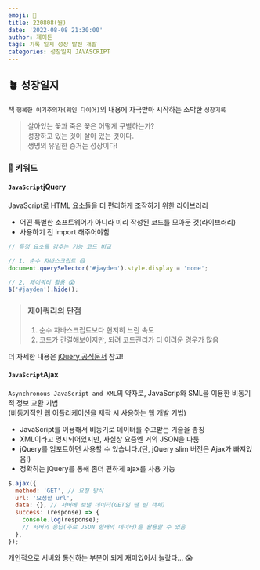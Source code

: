 ```yaml
---
emoji: 🌱
title: 220808(월)
date: '2022-08-08 21:30:00'
author: 제이든
tags: 기록 일지 성장 발전 개발
categories: 성장일지 JAVASCRIPT
---
```


## 🪴 성장일지

책 `행복한 이기주의자(웨인 다이어)`의 내용에 자극받아 시작하는 소박한 `성장기록`

> 살아있는 꽃과 죽은 꽃은 어떻게 구별하는가?<br/>
> 성장하고 있는 것이 살아 있는 것이다.<br/>
> 생명의 유일한 증거는 성장이다!

### 🌳 키워드

#### `JavaScript`jQuery

JavaScript로 HTML 요소들을 더 편리하게 조작하기 위한 라이브러리

- 어떤 특별한 소프트웨어가 아니라 미리 작성된 코드를 모아둔 것(라이브러리)
- 사용하기 전 import 해주어야함

```js
// 특정 요소를 감추는 기능 코드 비교

// 1. 순수 자바스크립트 😅
document.querySelector('#jayden').style.display = 'none';

// 2. 제이쿼리 활용 😱
$('#jayden').hide();
```

> ### 제이쿼리의 단점
>
> 1. 순수 자바스크립트보다 현저히 느린 속도
> 2. 코드가 간결해보이지만, 되려 코드관리가 더 어려운 경우가 많음

더 자세한 내용은 [jQuery 공식문서](https://jquery.com/) 참고!

#### `JavaScript`Ajax

`Asynchronous JavaScript and XML`의 약자로, JavaScrip와 SML을 이용한 비동기적 정보 교환 기법<br/>(비동기적인 웹 어플리케이션을 제작 시 사용하는 웹 개발 기법)

- JavaScript를 이용해서 비동기로 데이터를 주고받는 기술을 총칭
- XML이라고 명시되어있지만, 사실상 요즘엔 거의 JSON을 다룸
- jQuery를 임포트하면 사용할 수 있습니다.(단, jQuery slim 버전은 Ajax가 빠져있음!)
- 정확히는 jQuery를 통해 좀더 편하게 ajax를 사용 가능

```js
$.ajax({
  method: 'GET', // 요청 방식
  url: '요청할 url',
  data: {}, // 서버에 보낼 데이터(GET일 땐 빈 객체)
  success: (response) => {
    console.log(response);
    // 서버의 응답(주로 JSON 형태의 데이터)을 활용할 수 있음
  },
});
```

개인적으로 서버와 통신하는 부분이 되게 재미있어서 놀랐다... 😱

```toc

```
